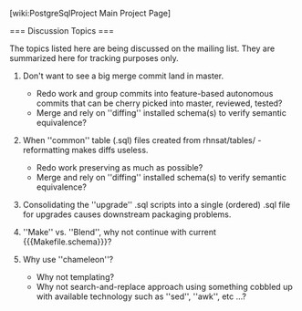 [wiki:PostgreSqlProject Main Project Page]

=== Discussion Topics  ===

The topics listed here are being discussed on the mailing list.  They are summarized here for tracking purposes only.

1. Don't want to see a big merge commit land in master.
    * Redo work and group commits into feature-based autonomous commits that can be cherry picked into master, reviewed, tested?
    * Merge and rely on ''diffing'' installed schema(s) to verify semantic equivalence?

2. When ''common'' table (.sql) files created from rhnsat/tables/ - reformatting makes diffs useless.
    * Redo work preserving as much as possible?
    * Merge and rely on ''diffing'' installed schema(s) to verify semantic equivalence?

3. Consolidating the ''upgrade'' .sql scripts into a single (ordered) .sql file for upgrades causes downstream packaging problems.

4. ''Make'' vs. ''Blend'', why not continue with current {{{Makefile.schema}}}?

5. Why use ''chameleon''?
    * Why not templating?
    * Why not search-and-replace approach using something cobbled up with available technology such as ''sed'', ''awk'', etc ...?